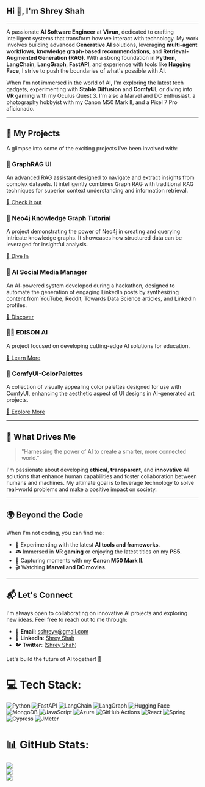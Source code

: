 ## Hi 👋, I'm Shrey Shah

---

A passionate **AI Software Engineer** at **Vivun**, dedicated to crafting intelligent systems that transform how we interact with technology. My work involves building advanced **Generative AI** solutions, leveraging **multi-agent workflows**, **knowledge graph-based recommendations**, and **Retrieval-Augmented Generation (RAG)**. With a strong foundation in **Python**, **LangChain**, **LangGraph**, **FastAPI**, and experience with tools like **Hugging Face**, I strive to push the boundaries of what's possible with AI.

When I'm not immersed in the world of AI, I'm exploring the latest tech gadgets, experimenting with **Stable Diffusion** and **ComfyUI**, or diving into **VR gaming** with my Oculus Quest 3. I'm also a Marvel and DC enthusiast, a photography hobbyist with my Canon M50 Mark II, and a Pixel 7 Pro aficionado.

---

## 🚀 My Projects

A glimpse into some of the exciting projects I've been involved with:

### **🤖 GraphRAG UI**

An advanced RAG assistant designed to navigate and extract insights from complex datasets. It intelligently combines Graph RAG with traditional RAG techniques for superior context understanding and information retrieval.

[🚀 Check it out](https://github.com/shahshrey/Graphrag-UI)


### **🧠 Neo4j Knowledge Graph Tutorial**

A project demonstrating the power of Neo4j in creating and querying intricate knowledge graphs. It showcases how structured data can be leveraged for insightful analysis.

[🚀 Dive In](https://github.com/shahshrey/neo4j-knowledge-graph)

### **📢 AI Social Media Manager**

An AI-powered system developed during a hackathon, designed to automate the generation of engaging LinkedIn posts by synthesizing content from YouTube, Reddit, Towards Data Science articles, and LinkedIn profiles.

[🚀 Discover](https://github.com/shahshrey/social_media_agent)

### **👨‍🏫 EDISON AI**

A project focused on developing cutting-edge AI solutions for education.

[🚀 Learn More](https://github.com/shahshrey/EDISON_AI)

### **🎨 ComfyUI-ColorPalettes**
A collection of visually appealing color palettes designed for use with ComfyUI, enhancing the aesthetic aspect of UI designs in AI-generated art projects.

[🚀 Explore More](https://github.com/shahshrey/reachout-ai)

---

## 🌟 What Drives Me

> "Harnessing the power of AI to create a smarter, more connected world."

I'm passionate about developing **ethical**, **transparent**, and **innovative** AI solutions that enhance human capabilities and foster collaboration between humans and machines. My ultimate goal is to leverage technology to solve real-world problems and make a positive impact on society.

---

## 🌍 Beyond the Code

When I'm not coding, you can find me:

- 🤖 Experimenting with the latest **AI tools and frameworks**.
- 🎮 Immersed in **VR gaming** or enjoying the latest titles on my **PS5**.
- 📸 Capturing moments with my **Canon M50 Mark II**.
- 🎬 Watching **Marvel and DC movies**.

---

## 📬 Let's Connect

I'm always open to collaborating on innovative AI projects and exploring new ideas. Feel free to reach out to me through:

- 📧 **Email**: [sshreyv@gmail.com](mailto:sshreyv@gmail.com)
- 💼 **LinkedIn**: [Shrey Shah](https://www.linkedin.com/in/shreyshahh)
- 🐦 **Twitter**: ([Shrey Shah](https://x.com/Shreyshahh))

Let's build the future of AI together! 🌟

# 💻 Tech Stack:

![Python](https://img.shields.io/badge/python-3670A0?style=for-the-badge&logo=python&logoColor=ffdd54)
![FastAPI](https://img.shields.io/badge/FastAPI-005571?style=for-the-badge&logo=fastapi)
![LangChain](https://img.shields.io/badge/LangChain-00599C?style=for-the-badge&logo=LangChain&logoColor=white)
![LangGraph](https://img.shields.io/badge/LangGraph-00599C?style=for-the-badge&logo=LangChain&logoColor=white)
![Hugging Face](https://img.shields.io/badge/Hugging%20Face-FFD21E?style=for-the-badge&logo=Hugging-Face&logoColor=black)
![MongoDB](https://img.shields.io/badge/MongoDB-%234ea94b.svg?style=for-the-badge&logo=mongodb&logoColor=white)
![JavaScript](https://img.shields.io/badge/javascript-%23323330.svg?style=for-the-badge&logo=javascript&logoColor=%23F7DF1E)
![Azure](https://img.shields.io/badge/azure-%230072C6.svg?style=for-the-badge&logo=microsoftazure&logoColor=white)
![GitHub Actions](https://img.shields.io/badge/github%20actions-%232671E5.svg?style=for-the-badge&logo=githubactions&logoColor=white)
![React](https://img.shields.io/badge/react-%2320232a.svg?style=for-the-badge&logo=react&logoColor=%2361DAFB)
![Spring](https://img.shields.io/badge/spring-%236DB33F.svg?style=for-the-badge&logo=spring&logoColor=white)
![Cypress](https://img.shields.io/badge/Cypress-17202C?style=for-the-badge&logo=cypress&logoColor=white)
![JMeter](https://img.shields.io/badge/jmeter-D22128.svg?style=for-the-badge&logo=apache-jmeter&logoColor=white)

# 📊 GitHub Stats:

![](https://github-readme-stats.vercel.app/api?username=shahshrey&theme=ocean_dark&hide_border=false&include_all_commits=true&count_private=true&show_icons=true)<br/>
![](https://github-readme-streak-stats.herokuapp.com/?user=shahshrey&theme=ocean_dark&hide_border=false)<br/>
![](https://github-readme-stats.vercel.app/api/top-langs/?username=shahshrey&theme=ocean_dark&hide_border=false&include_all_commits=true&count_private=true&layout=compact&langs_count=10)
